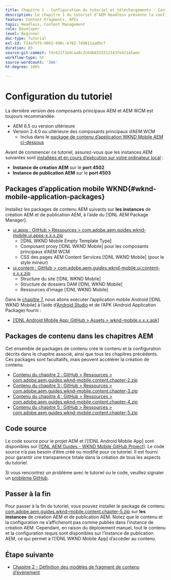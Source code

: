 ```yaml
---
title: Chapitre 1 - Configuration du tutoriel et téléchargements - Content Services
description: Le chapitre 1 du tutoriel d’AEM Headless présente la configuration de base pour l’instance AEM du tutoriel.
feature: Content Fragments, APIs
topic: Headless, Content Management
role: Developer
level: Beginner
doc-type: Tutorial
exl-id: f24a75f6-9062-498c-b782-7d9011aa0bcf
duration: 85
source-git-commit: f4c621f3a9caa8c2c64b8323312343fe421a5aee
workflow-type: ht
source-wordcount: '366'
ht-degree: 100%

---
```


# Configuration du tutoriel

La dernière version des composants principaux AEM et AEM WCM est toujours recommandée.

* AEM 6.5 ou version ultérieure
* Version 2.4.0 ou ultérieure des composants principaux d’AEM WCM
   * Inclus dans le [package de contenu d’application WKND Mobile AEM ci-dessous](#wknd-mobile-application-packages)

Avant de commencer ce tutoriel, assurez-vous que les instances AEM suivantes sont [installées et en cours d’exécution sur votre ordinateur local](https://helpx.adobe.com/fr/experience-manager/6-5/sites/deploying/using/deploy.html#Default%20Local%20Install) :

* **Instance de création AEM** sur le **port 4502**
* **Instance de publication AEM** sur le **port 4503**

## Packages d’application mobile WKND{#wknd-mobile-application-packages}

Installez les packages de contenu AEM suivants sur **les instances** de création AEM et de publication AEM, à l’aide du [!DNL AEM Package Manager].

* [ui.apps : GitHub > Ressources > com.adobe.aem.guides.wknd-mobile.ui.apps-x.x.x.zip](https://github.com/adobe/aem-guides-wknd-mobile/releases/latest)
   * [!DNL WKND Mobile Empty Template Type]
   * Composant proxy [!DNL WKND Mobile] pour les composants principaux d’AEM WCM
   * CSS des pages AEM Content Services [!DNL WKND Mobile] (pour le style mineur)
* [ui.content : GitHub > com.adobe.aem.guides.wknd-mobile.ui.content-x.x.x.zip](https://github.com/adobe/aem-guides-wknd-mobile/releases/latest)
   * Structure du site [!DNL WKND Mobile]
   * Structure de dossiers DAM [!DNL WKND Mobile]
   * Ressources d’image [!DNL WKND Mobile]

Dans le [chapitre 7](./chapter-7.md), nous allons exécuter l’application mobile Android [!DNL WKND Mobile] à l’aide d’[Android Studio](https://developer.android.com/studio) et de l’APK (Android Application Package) fourni :

* [[!DNL Android Mobile App: GitHub > Assets > wknd-mobile.x.x.x.apk]](https://github.com/adobe/aem-guides-wknd-mobile/releases/latest)

## Packages de contenu dans les chapitres AEM

Cet ensemble de packages de contenu crée le contenu et la configuration décrits dans le chapitre associé, ainsi que tous les chapitres précédents. Ces packages sont facultatifs, mais peuvent accélérer la création de contenu.

* [Contenu du chapitre 2 : GitHub > Ressources > com.adobe.aem.guides.wknd-mobile.content.chapter-2.zip](https://github.com/adobe/aem-guides-wknd-mobile/releases/latest)
* [Contenu du chapitre 3 : GitHub > Ressources > com.adobe.aem.guides.wknd-mobile.content.chapter-3.zip](https://github.com/adobe/aem-guides-wknd-mobile/releases/latest)
* [Contenu du chapitre 4 : GitHub > Ressources > com.adobe.aem.guides.wknd-mobile.content.chapter-4.zip](https://github.com/adobe/aem-guides-wknd-mobile/releases/latest)
* [Contenu du chapitre 5 : GitHub > Ressources > com.adobe.aem.guides.wknd-mobile.content.chapter-5.zip](https://github.com/adobe/aem-guides-wknd-mobile/releases/latest)

## Code source

Le code source pour le projet AEM et l’[!DNL Android Mobile App] sont disponibles sur [[!DNL AEM Guides - WKND Mobile GitHub Project]](https://github.com/adobe/aem-guides-wknd-mobile). Le code source n’a pas besoin d’être créé ou modifié pour ce tutoriel. Il est fourni pour garantir une transparence totale dans la création de tous les aspects du tutoriel.

Si vous rencontrez un problème avec le tutoriel ou le code, veuillez signaler un [problème GitHub](https://github.com/adobe/aem-guides-wknd-mobile/issues).

## Passer à la fin

Pour passer à la fin du tutoriel, vous pouvez installer le package de contenu [com.adobe.aem.guides.wknd-mobile.content.chapter-5.zip](https://github.com/adobe/aem-guides-wknd-mobile/releases/latest) sur **les instances** de création AEM et de publication AEM. Notez que le contenu et la configuration ne s’afficheront pas comme publiés dans l’instance de création AEM. Cependant, en raison du déploiement manuel, tout le contenu et la configuration requis sont disponibles sur l’instance de publication AEM, ce qui permet à l’[!DNL WKND Mobile App] d’accéder au contenu.


## Étape suivante

* [Chapitre 2 - Définition des modèles de fragment de contenu d’événement](./chapter-2.md)
